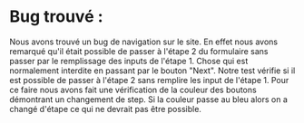 # Bug trouvé : 

Nous avons trouvé un bug de navigation sur le site. En effet nous avons remarqué qu'il était possible de passer à l'étape
2 du formulaire sans passer par le remplissage des inputs de l'étape 1. Chose qui est normalement interdite en passant par
le bouton "Next". Notre test vérifie si il est possible de passer à l'étape 2 sans remplire les input de l'étape 1. 
Pour ce faire nous avons fait une vérification de la couleur des boutons démontrant un changement de step. Si la couleur
passe au bleu alors on a changé d'étape ce qui ne devrait pas être possible. 